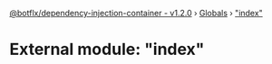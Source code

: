 [@botflx/dependency-injection-container - v1.2.0](../README.md) › [Globals](../globals.md) › ["index"](_index_.md)

# External module: "index"


